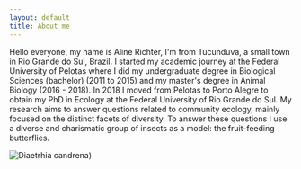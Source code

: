 ```yaml
---
layout: default
title: About me
---
```


Hello everyone, my name is Aline Richter, I'm from Tucunduva, a small town in Rio Grande do Sul, Brazil. I started my academic journey at the Federal University of Pelotas where I did my undergraduate degree in Biological Sciences (bachelor) (2011 to 2015) and my master's degree in Animal Biology (2016 - 2018). In 2018 I moved from Pelotas to Porto Alegre to obtain my PhD in Ecology at the Federal University of Rio Grande do Sul. My research aims to answer questions related to community ecology, mainly focused on the distinct facets of diversity. To answer these questions I use a diverse and charismatic group of insects as a model: the fruit-feeding butterflies. 

![Diaetrhia candrena](/assets/bfly.jpg))
